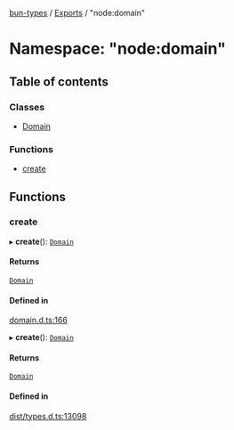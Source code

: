 [bun-types](../README.md) / [Exports](../modules.md) / "node:domain"

# Namespace: "node:domain"

## Table of contents

### Classes

- [Domain](../classes/node_domain_.Domain.md)

### Functions

- [create](node_domain_.md#create)

## Functions

### create

▸ **create**(): [`Domain`](../classes/domain_.Domain.md)

#### Returns

[`Domain`](../classes/domain_.Domain.md)

#### Defined in

[domain.d.ts:166](https://github.com/valgaze/bun-types/blob/5e53f27/domain.d.ts#L166)

▸ **create**(): [`Domain`](../classes/domain_.Domain.md)

#### Returns

[`Domain`](../classes/domain_.Domain.md)

#### Defined in

[dist/types.d.ts:13098](https://github.com/valgaze/bun-types/blob/5e53f27/dist/types.d.ts#L13098)
